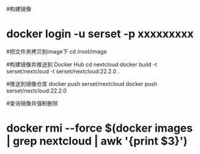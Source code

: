 ﻿#构建镜像


# docker login -u serset -p xxxxxxxxx


#把文件夹拷贝到image下
cd /root/image


#构建镜像并推送到 Docker Hub 
cd nextcloud
docker build -t serset/nextcloud -t serset/nextcloud:22.2.0 .
 

#推送到镜像仓库
docker push serset/nextcloud
docker push serset/nextcloud:22.2.0


#查询镜像并强制删除
# docker rmi --force $(docker images | grep nextcloud | awk '{print $3}')












 